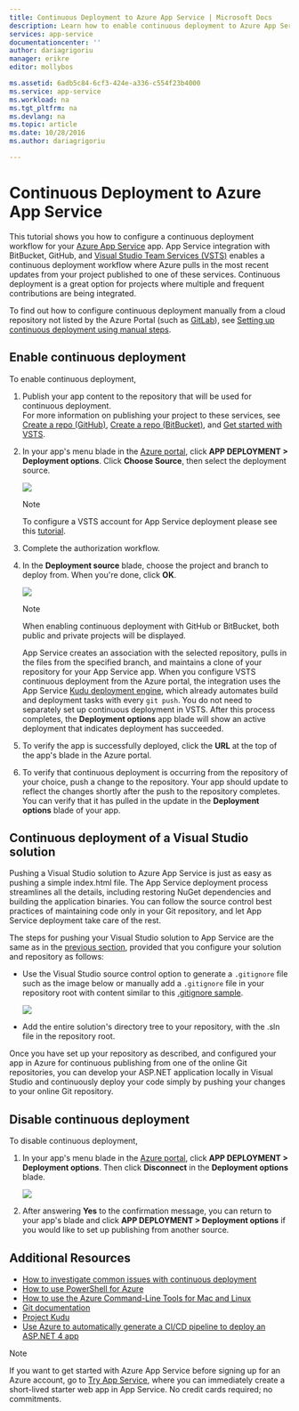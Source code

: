 ```yaml
---
title: Continuous Deployment to Azure App Service | Microsoft Docs
description: Learn how to enable continuous deployment to Azure App Service.
services: app-service
documentationcenter: ''
author: dariagrigoriu
manager: erikre
editor: mollybos

ms.assetid: 6adb5c84-6cf3-424e-a336-c554f23b4000
ms.service: app-service
ms.workload: na
ms.tgt_pltfrm: na
ms.devlang: na
ms.topic: article
ms.date: 10/28/2016
ms.author: dariagrigoriu

---
```

# Continuous Deployment to Azure App Service
This tutorial shows you how to configure a continuous deployment workflow for your [Azure App Service] app. App Service integration with BitBucket, GitHub, and [Visual Studio Team Services (VSTS)](https://www.visualstudio.com/team-services/) enables a continuous deployment workflow where Azure pulls in the most recent updates from your project published to one of these services. Continuous deployment is a great option for projects where multiple and frequent contributions are being integrated.

To find out how to configure continuous deployment manually from a cloud repository not listed by the Azure Portal (such as [GitLab](https://gitlab.com/)), see
[Setting up continuous deployment using manual steps](https://github.com/projectkudu/kudu/wiki/Continuous-deployment#setting-up-continuous-deployment-using-manual-steps).

## <a name="overview"></a>Enable continuous deployment
To enable continuous deployment,

1. Publish your app content to the repository that will be used for continuous deployment.  
    For more information on publishing your project to these services, see [Create a repo (GitHub)], [Create a repo (BitBucket)], and [Get started with VSTS].
2. In your app's menu blade in the [Azure portal], click **APP DEPLOYMENT > Deployment options**. Click **Choose Source**, then select the deployment source.  
   
    ![](./media/app-service-continuous-deployment/cd_options.png)
   
   > [!NOTE]
   > To configure a VSTS account for App Service deployment please see this [tutorial](https://github.com/projectkudu/kudu/wiki/Setting-up-a-VSTS-account-so-it-can-deploy-to-a-Web-App).
   > 
   > 
3. Complete the authorization workflow.
4. In the **Deployment source** blade, choose the project and branch to deploy from. When you're done, click **OK**.
   
    ![](./media/app-service-continuous-deployment/github_option.png)
   
   > [!NOTE]
   > When enabling continuous deployment with GitHub or BitBucket, both public and private projects will be displayed.
   > 
   > 
   
    App Service creates an association with the selected repository, pulls in the files from the specified branch, and maintains a clone of your repository for your App Service app. When you configure VSTS continuous deployment from the Azure portal, the integration uses the App Service [Kudu deployment engine](https://github.com/projectkudu/kudu/wiki), which already automates build and deployment tasks with every `git push`. You do not need to separately set up continuous deployment in VSTS. After this process completes, the **Deployment options** app blade will show an active deployment that indicates deployment has succeeded.
5. To verify the app is successfully deployed, click the **URL** at the top of the app's blade in the Azure portal.
6. To verify that continuous deployment is occurring from the repository of your choice, push a change to the repository. Your app should update to reflect the changes shortly after the push to the repository completes. You can verify that it has pulled in the update in the **Deployment options** blade of your app.

## <a name="VSsolution"></a>Continuous deployment of a Visual Studio solution
Pushing a Visual Studio solution to Azure App Service is just as easy as pushing a simple index.html file. The App Service deployment process streamlines all the details, including restoring NuGet dependencies and building the application binaries. You can follow the source control best practices of maintaining code only in your Git repository, and let App Service deployment take care of the rest.

The steps for pushing your Visual Studio solution to App Service are the same as in the [previous section](#overview), provided that you configure your solution and repository as follows:

* Use the Visual Studio source control option to generate a `.gitignore` file such as the image below or manually add a `.gitignore` file in your repository root with content similar to this [.gitignore sample](https://github.com/github/gitignore/blob/master/VisualStudio.gitignore).
  
  ![](./media/app-service-continuous-deployment/VS_source_control.png)
* Add the entire solution's directory tree to your repository, with the .sln file in the repository root.

Once you have set up your repository as described, and configured your app in Azure for continuous publishing from one of the online Git repositories, you can develop your ASP.NET application locally in Visual Studio and continuously deploy your code simply by pushing your changes to your online Git repository.

## <a name="disableCD"></a>Disable continuous deployment
To disable continuous deployment,

1. In your app's menu blade in the [Azure portal], click **APP DEPLOYMENT > Deployment options**. Then click **Disconnect** in the **Deployment options** blade.
   
    ![](./media/app-service-continuous-deployment/cd_disconnect.png)
2. After answering **Yes** to the confirmation message, you can return to your app's blade and click **APP DEPLOYMENT > Deployment options** if you would like to set up publishing from another source.

## Additional Resources
* [How to investigate common issues with continuous deployment](https://github.com/projectkudu/kudu/wiki/Investigating-continuous-deployment)
* [How to use PowerShell for Azure]
* [How to use the Azure Command-Line Tools for Mac and Linux]
* [Git documentation]
* [Project Kudu](https://github.com/projectkudu/kudu/wiki)
* [Use Azure to automatically generate a CI/CD pipeline to deploy an ASP.NET 4 app](https://www.visualstudio.com/docs/build/get-started/aspnet-4-ci-cd-azure-automatic)

> [!NOTE]
> If you want to get started with Azure App Service before signing up for an Azure account, go to [Try App Service](https://azure.microsoft.com/try/app-service/), where you can immediately create a short-lived starter web app in App Service. No credit cards required; no commitments.
> 
> 

[Azure App Service]: https://azure.microsoft.com/en-us/documentation/articles/app-service-changes-existing-services/
[Azure portal]: https://portal.azure.com
[VSTS Portal]: https://www.visualstudio.com/en-us/products/visual-studio-team-services-vs.aspx
[Installing Git]: http://git-scm.com/book/en/Getting-Started-Installing-Git
[How to use PowerShell for Azure]: /powershell/azureps-cmdlets-docs
[How to use the Azure Command-Line Tools for Mac and Linux]:../cli-install-nodejs.md
[Git Documentation]: http://git-scm.com/documentation

[Create a repo (GitHub)]: https://help.github.com/articles/create-a-repo
[Create a repo (BitBucket)]: https://confluence.atlassian.com/display/BITBUCKET/Create+an+Account+and+a+Git+Repo
[Get started with VSTS]: https://www.visualstudio.com/docs/vsts-tfs-overview
